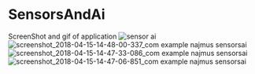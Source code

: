 # SensorsAndAi
ScreenShot and gif of application
![sensor ai](https://user-images.githubusercontent.com/31741209/38776964-8403365a-40bd-11e8-8ac8-a29f0169638f.gif)
![screenshot_2018-04-15-14-48-00-337_com example najmus sensorsai](https://user-images.githubusercontent.com/31741209/38777012-45be8754-40be-11e8-9fc7-bfb35c90c14a.png)
![screenshot_2018-04-15-14-47-33-086_com example najmus sensorsai](https://user-images.githubusercontent.com/31741209/38777017-53ef5df8-40be-11e8-8437-1a70cf745ef9.png)
![screenshot_2018-04-15-14-47-06-851_com example najmus sensorsai](https://user-images.githubusercontent.com/31741209/38777019-6c2f9612-40be-11e8-9822-bedfda533879.png)


